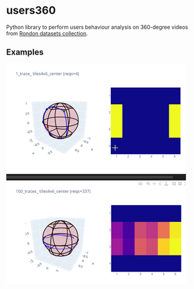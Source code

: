 # users360

Python library to perform users behaviour analysis on 360-degree videos from [Rondon datasets collection](https://gitlab.com/miguelfromeror/head-motion-prediction).

## Examples

![Alt Text](docs/requests.gif)
